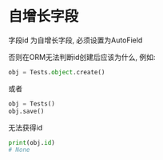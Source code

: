 # 自增长字段

字段id  为自增长字段, 必须设置为AutoField

否则在ORM无法判断id创建后应该为什么, 例如:

```python
obj = Tests.object.create()
```

或者

```python
obj = Tests()
obj.save()
```

无法获得id

```python
print(obj.id)
# None
```
